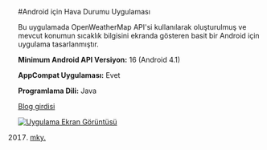 #Android için Hava Durumu UygulamasıBu uygulamada OpenWeatherMap API'si kullanılarak oluşturulmuş ve mevcut konumun sıcaklık bilgisini ekranda gösteren basit bir Android için uygulama tasarlanmıştır. **Minimum Android API Versiyon:** 16 (Android 4.1)**AppCompat Uygulaması:** Evet**Programlama Dili:** Java[Blog girdisi](http://www.mkytr.com/2017/09/android-icin-hava-durumu-uygulamas.html "Uygulama blog girdisi sayfası")[![Uygulama Ekran Görüntüsü](https://s26.postimg.org/5vjyg53h5/uygulama_ekran_g_r_nt_s.png)](https://postimg.org/image/6xu4yomad/)2017. [mky.](http://www.mkytr.com "mky. Blog anasayfası")